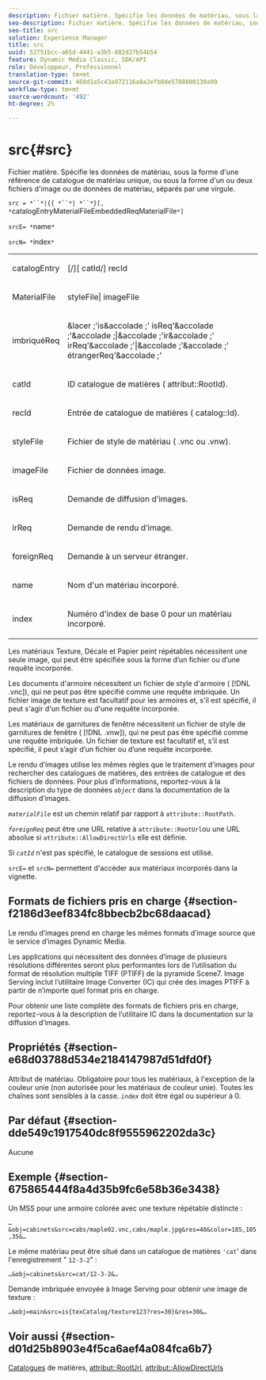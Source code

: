 ```yaml
---
description: Fichier matière. Spécifie les données de matériau, sous la forme d'une référence de catalogue de matériau unique, ou sous la forme d'un ou deux fichiers d'image ou de données de matériau, séparés par une virgule.
seo-description: Fichier matière. Spécifie les données de matériau, sous la forme d'une référence de catalogue de matériau unique, ou sous la forme d'un ou deux fichiers d'image ou de données de matériau, séparés par une virgule.
seo-title: src
solution: Experience Manager
title: src
uuid: 52751bcc-a65d-4441-a3b5-802d27b54b54
feature: Dynamic Media Classic, SDK/API
role: Développeur, Professionnel
translation-type: tm+mt
source-git-commit: 469d1a5c43a972116a8a2efb0de5708800130a99
workflow-type: tm+mt
source-wordcount: '492'
ht-degree: 2%

---
```



# src{#src}

Fichier matière. Spécifie les données de matériau, sous la forme d&#39;une référence de catalogue de matériau unique, ou sous la forme d&#39;un ou deux fichiers d&#39;image ou de données de matériau, séparés par une virgule.

`src = *``*|{{ *``*| *``*}[, *`catalogEntryMaterialFileEmbeddedReqMaterialFile`*]`

`srcE= *`name`*`

`srcN= *`index`*`

<table id="simpletable_A64C4F084C0A4DDCA45A921D4BD7AAEA"> 
 <tr class="strow"> 
  <td class="stentry"> <p><span class="varname"> catalogEntry</span> </p></td> 
  <td class="stentry"> <p><span class="codeph">[/][<span class="varname"> catId</span>/]<span class="varname"> recId</span></span> </p></td> 
 </tr> 
 <tr class="strow"> 
  <td class="stentry"> <span class="varname"> MaterialFile</span> </td> 
  <td class="stentry"> <p><span class="codeph"> <span class="varname"> styleFile</span>|<span class="varname"> imageFile</span></span> </p> </td> 
 </tr> 
 <tr class="strow"> 
  <td class="stentry"> <p><span class="varname"> imbriquéReq</span> </p> </td> 
  <td class="stentry"> <p><span class="codeph">&amp;lacer ;'is&amp;accolade ;'<span class="varname"> isReq</span>'&amp;accolade ;'&amp;accolade ;|&amp;accolade ;'ir&amp;accolade ;'<span class="varname"> irReq</span>'&amp;accolade ;'|&amp;accolade ;'&amp;accolade ;'<span class="varname"> étrangerReq</span>'&amp;accolade ;'</span> </p></td> 
 </tr> 
 <tr class="strow"> 
  <td class="stentry"> <p><span class="varname"> catId</span> </p></td> 
  <td class="stentry"> <p>ID catalogue de matières (<span class="codeph"> attribut::RootId</span>). </p></td> 
 </tr> 
 <tr class="strow"> 
  <td class="stentry"> <p><span class="varname"> recId</span> </p></td> 
  <td class="stentry"> <p>Entrée de catalogue de matières (<span class="codeph"> catalog::Id</span>). </p></td> 
 </tr> 
 <tr class="strow"> 
  <td class="stentry"> <p><span class="varname"> styleFile</span> </p></td> 
  <td class="stentry"> <p>Fichier de style de matériau (<span class="filepath"> .vnc</span> ou <span class="filepath"> .vnw</span>). </p></td> 
 </tr> 
 <tr class="strow"> 
  <td class="stentry"> <p><span class="varname"> imageFile</span> </p></td> 
  <td class="stentry"> <p>Fichier de données image. </p></td> 
 </tr> 
 <tr class="strow"> 
  <td class="stentry"> <p><span class="varname"> isReq</span> </p></td> 
  <td class="stentry"> <p>Demande de diffusion d’images. </p></td> 
 </tr> 
 <tr class="strow"> 
  <td class="stentry"> <p><span class="varname"> irReq</span> </p></td> 
  <td class="stentry"> <p>Demande de rendu d’image. </p></td> 
 </tr> 
 <tr class="strow"> 
  <td class="stentry"> <p><span class="varname"> foreignReq</span> </p></td> 
  <td class="stentry"> <p>Demande à un serveur étranger. </p></td> 
 </tr> 
 <tr class="strow"> 
  <td class="stentry"> <p><span class="varname"> name</span> </p></td> 
  <td class="stentry"> <p>Nom d'un matériau incorporé. </p></td> 
 </tr> 
 <tr class="strow"> 
  <td class="stentry"> <p><span class="varname"> index</span> </p></td> 
  <td class="stentry"> <p>Numéro d'index de base 0 pour un matériau incorporé. </p></td> 
 </tr> 
</table>

Les matériaux Texture, Décale et Papier peint répétables nécessitent une seule image, qui peut être spécifiée sous la forme d’un fichier ou d’une requête incorporée.

Les documents d&#39;armoire nécessitent un fichier de style d&#39;armoire ( [!DNL .vnc]), qui ne peut pas être spécifié comme une requête imbriquée. Un fichier image de texture est facultatif pour les armoires et, s&#39;il est spécifié, il peut s&#39;agir d&#39;un fichier ou d&#39;une requête incorporée.

Les matériaux de garnitures de fenêtre nécessitent un fichier de style de garnitures de fenêtre ( [!DNL .vnw]), qui ne peut pas être spécifié comme une requête imbriquée. Un fichier de texture est facultatif et, s’il est spécifié, il peut s’agir d’un fichier ou d’une requête incorporée.

Le rendu d’images utilise les mêmes règles que le traitement d’images pour rechercher des catalogues de matières, des entrées de catalogue et des fichiers de données. Pour plus d’informations, reportez-vous à la description du type de données *`object`* dans la documentation de la diffusion d’images.

*`materialFile`* est un chemin relatif par rapport à  `attribute::RootPath`.

*`foreignReq`* peut être une URL relative à  `attribute::RootUrl`ou une URL absolue si  `attribute::AllowDirectUrls` elle est définie.

Si *`catId`* n&#39;est pas spécifié, le catalogue de sessions est utilisé.

`srcE=` et  `srcN=` permettent d&#39;accéder aux matériaux incorporés dans la vignette.

## Formats de fichiers pris en charge {#section-f2186d3eef834fc8bbecb2bc68daacad}

Le rendu d’images prend en charge les mêmes formats d’image source que le service d’images Dynamic Media.

Les applications qui nécessitent des données d’image de plusieurs résolutions différentes seront plus performantes lors de l’utilisation du format de résolution multiple TIFF (PTIFF) de la pyramide Scene7. Image Serving inclut l’utilitaire Image Converter (IC) qui crée des images PTIFF à partir de n’importe quel format pris en charge.

Pour obtenir une liste complète des formats de fichiers pris en charge, reportez-vous à la description de l’utilitaire IC dans la documentation sur la diffusion d’images.

## Propriétés {#section-e68d03788d534e2184147987d51dfd0f}

Attribut de matériau. Obligatoire pour tous les matériaux, à l&#39;exception de la couleur unie (non autorisée pour les matériaux de couleur unie). Toutes les chaînes sont sensibles à la casse. *`index`* doit être égal ou supérieur à 0.

## Par défaut {#section-dde549c1917540dc8f9555962202da3c}

Aucune

## Exemple {#section-675865444f8a4d35b9fc6e58b36e3438}

Un MSS pour une armoire colorée avec une texture répétable distincte :

`…&obj=cabinets&src=cabs/maple02.vnc,cabs/maple.jpg&res=40&color=185,105,35&…`

Le même matériau peut être situé dans un catalogue de matières `'cat`&#39; dans l&#39;enregistrement &quot; `12-3-2`&quot; :

`…&obj=cabinets&src=cat/12-3-2&…`

Demande imbriquée envoyée à Image Serving pour obtenir une image de texture :

`…&obj=main&src=is{texCatalog/texture123?res=30}&res=30&…`

## Voir aussi {#section-d01d25b8903e4f5ca6aef4a084fca6b7}

[Catalogues](../../../../../ir-api/http-protocol/image-rendering-api-ref/c-ir-http-protocol-ref/c-ir-http-protocol-syntax-and-features/c-ir-http-material-catalogs/c-ir-http-material-catalogs.md#concept-772742c1688f420a88a56f5136ad1db2) de matières,  [attribut::RootUrl](../../../../../ir-api/material-cat/image-rendering-api-ref/c-ir-material-catalog/c-ir-attributes-reference/r-ir-rooturl.md#reference-b8d706a573814802bd6794223cc78402),  [attribut::AllowDirectUrls](../../../../../ir-api/material-cat/image-rendering-api-ref/c-ir-material-catalog/c-ir-attributes-reference/r-ir-allowdirecturls.md#reference-02000c0f3c494292bad8425d06268882)
